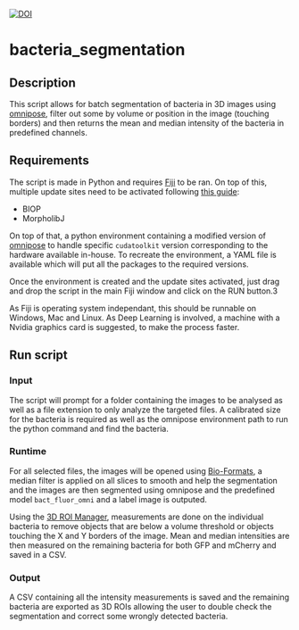 [![DOI](https://zenodo.org/badge/DOI/10.5281/zenodo.7277394.svg)](https://doi.org/10.5281/zenodo.7277394)

# bacteria_segmentation

## Description

This script allows for batch segmentation of bacteria in 3D images using [omnipose](https://www.nature.com/articles/s41592-022-01639-4), filter out some by volume or position in the image (touching borders) and then returns the mean and median intensity of the bacteria in predefined channels.

## Requirements

The script is made in Python and requires [Fiji](https://doi.org/10.1038/nmeth.2019) to be ran. On top of this, multiple update sites need to be activated following [this guide](https://imagej.net/update-sites/#following-an-update-site): 
* BIOP
* MorpholibJ

On top of that, a python environment containing a modified version of [omnipose](https://github.com/kevinjohncutler/omnipose) to handle specific `cudatoolkit` version corresponding to the hardware available in-house. To recreate the environment, a YAML file is available which will put all the packages to the required versions.

Once the environment is created and the update sites activated, just drag and drop the script in the main Fiji window and click on the RUN button.3

As Fiji is operating system independant, this should be runnable on Windows, Mac and Linux. As Deep Learning is involved, a machine with a Nvidia graphics card is suggested, to make the process faster. 

## Run script

### Input

The script will prompt for a folder containing the images to be analysed as well as a file extension to only analyze the targeted files. A calibrated size for the bacteria is required as well as the omnipose environment path to run the python command and find the bacteria.

### Runtime

For all selected files, the images will be opened using [Bio-Formats](https://doi.org/10.1083/jcb.201004104), a median filter is applied on all slices to smooth and help the segmentation and the images are then segmented using omnipose and the predefined model `bact_fluor_omni` and a label image is outputed.

Using the [3D ROI Manager](http://dx.doi.org/10.1093/bioinformatics/btt276), measurements are done on the individual bacteria to remove objects that are below a volume threshold or objects touching the X and Y borders of the image. Mean and median intensities are then measured on the remaining bacteria for both GFP and mCherry and saved in a CSV. 

### Output

A CSV containing all the intensity measurements is saved and the remaining bacteria are exported as 3D ROIs allowing the user to double check the segmentation and correct some wrongly detected bacteria.
